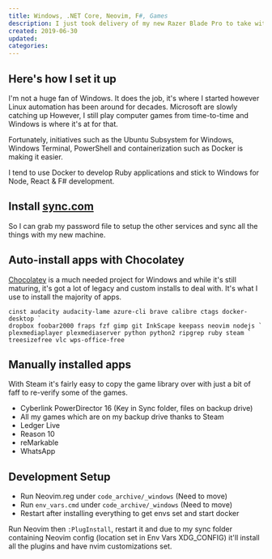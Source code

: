 ```yaml
---
title: Windows, .NET Core, Neovim, F#, Games
description: I just took delivery of my new Razer Blade Pro to take with me on my travels.
created: 2019-06-30
updated:
categories:
---
```


## Here's how I set it up

I'm not a huge fan of Windows. It does the job, it's where I started however
Linux automation has been around for decades. Microsoft are slowly catching up
However, I still play computer games from time-to-time and Windows is where it's
at for that.

Fortunately, initiatives such as the Ubuntu Subsystem for Windows, Windows
Terminal, PowerShell and containerization such as Docker is making it easier.

I tend to use Docker to develop Ruby applications and stick to Windows
for Node, React & F# development.

## Install [sync.com](https://sync.com)

So I can grab my password file to setup the other services and sync all
the things with my new machine.

## Auto-install apps with Chocolatey

[Chocolatey](https://chocolatey.org) is a much needed project for Windows
and while it's still maturing, it's got a lot of legacy and custom installs
to deal with. It's what I use to install the majority of apps.

    cinst audacity audacity-lame azure-cli brave calibre ctags docker-desktop `
    dropbox foobar2000 fraps fzf gimp git InkScape keepass neovim nodejs `
    plexmediaplayer plexmediaserver python python2 ripgrep ruby steam `
    treesizefree vlc wps-office-free

## Manually installed apps

With Steam it's fairly easy to copy the game library over with just a bit of
faff to re-verify some of the games.

* Cyberlink PowerDirector 16 (Key in Sync folder, files on backup drive)
* All my games which are on my backup drive thanks to Steam
* Ledger Live
* Reason 10
* reMarkable
* WhatsApp

## Development Setup

* Run Neovim.reg under `code_archive/_windows` (Need to move)
* Run `env_vars.cmd` under `code_archive/_windows` (Need to move)
* Restart after installing everything to get envs set and start docker

Run Neovim then `:PlugInstall`, restart it and due to my sync folder
containing Neovim config (location set in Env Vars XDG_CONFIG) it'll
install all the plugins and have nvim customizations set.

